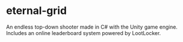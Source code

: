 # eternal-grid
 An endless top-down shooter made in C# with the Unity game engine. Includes an online leaderboard system powered by LootLocker.
